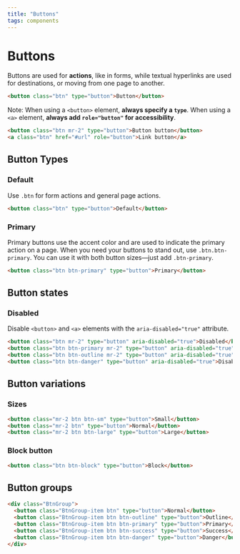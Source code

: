 ```yaml
---
title: "Buttons"
tags: components
---
```


# Buttons

Buttons are used for **actions**, like in forms, while textual hyperlinks are used for destinations, or moving from one page to another.

```html live
<button class="btn" type="button">Button</button>
```
Note: When using a `<button>` element, **always specify a `type`**. When using a `<a>` element, **always add `role="button"` for accessibility**.

```html live
<button class="btn mr-2" type="button">Button button</button>
<a class="btn" href="#url" role="button">Link button</a>
```

## Button Types

### Default
Use `.btn` for form actions and general page actions.

```html live
<button class="btn" type="button">Default</button>
```

### Primary

Primary buttons use the accent color and are used to indicate the primary action on a page. When you need your buttons to stand out, use `.btn.btn-primary`. You can use it with both button sizes—just add `.btn-primary`.

```html live
<button class="btn btn-primary" type="button">Primary</button>
```

## Button states

### Disabled

Disable `<button>` and `<a>` elements with the `aria-disabled="true"` attribute.

```html live
<button class="btn mr-2" type="button" aria-disabled="true">Disabled</button>
<button class="btn btn-primary mr-2" type="button" aria-disabled="true">Disabled</button>
<button class="btn btn-outline mr-2" type="button" aria-disabled="true">Disabled</button>
<button class="btn btn-danger" type="button" aria-disabled="true">Disabled</button>
```

## Button variations

### Sizes

```html live
<button class="mr-2 btn btn-sm" type="button">Small</button>
<button class="mr-2 btn" type="button">Normal</button>
<button class="mr-2 btn btn-large" type="button">Large</button>
```

### Block button
```html live
<button class="btn btn-block" type="button">Block</button>
```

## Button groups
```html live
<div class="BtnGroup">
  <button class="BtnGroup-item btn" type="button">Normal</button>
  <button class="BtnGroup-item btn btn-outline" type="button">Outline</button>
  <button class="BtnGroup-item btn btn-primary" type="button">Primary</button>
  <button class="BtnGroup-item btn btn-success" type="button">Success</button>
  <button class="BtnGroup-item btn btn-danger" type="button">Danger</button>
</div>
```